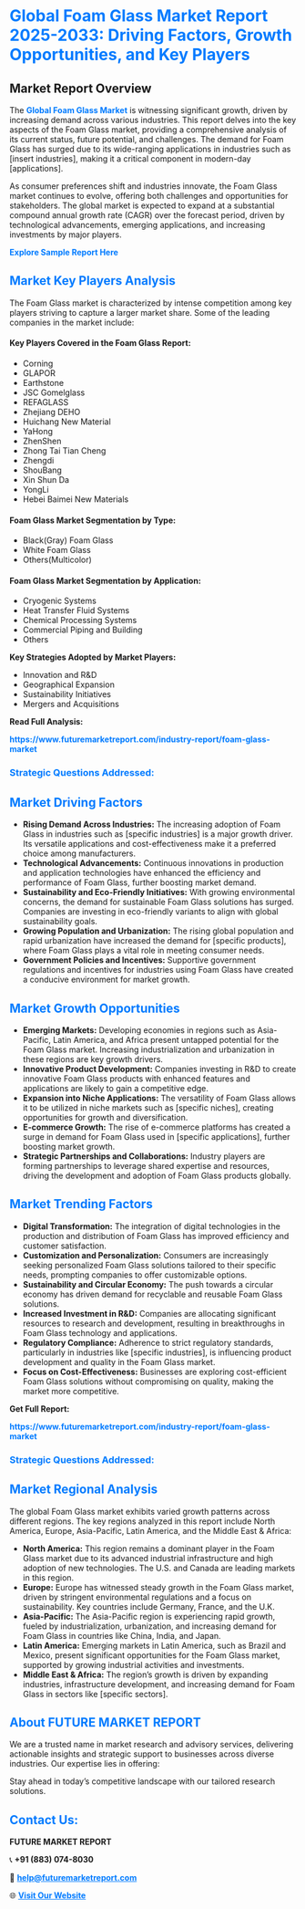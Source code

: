 <h1 style="color: #007BFF;">Global Foam Glass Market Report 2025-2033: Driving Factors, Growth Opportunities, and Key Players</h1>

<section id="overview">
<h2>Market Report Overview</h2>
<p>The <a href="https://www.futuremarketreport.com/industry-report/foam-glass-market" style="color: #007BFF; text-decoration: none;"><strong>Global Foam Glass Market</strong></a> is witnessing significant growth, driven by increasing demand across various industries. This report delves into the key aspects of the Foam Glass market, providing a comprehensive analysis of its current status, future potential, and challenges. The demand for Foam Glass has surged due to its wide-ranging applications in industries such as [insert industries], making it a critical component in modern-day [applications].</p>
<p>As consumer preferences shift and industries innovate, the Foam Glass market continues to evolve, offering both challenges and opportunities for stakeholders. The global market is expected to expand at a substantial compound annual growth rate (CAGR) over the forecast period, driven by technological advancements, emerging applications, and increasing investments by major players.</p>
</section>

<section id="overview">
<p><a href="https://www.futuremarketreport.com/request-sample/reportId=58904" style="color: #007BFF; text-decoration: none;"><strong>Explore Sample Report Here</strong></a></p>
</section>

<section id="key-players">
<h2 style="color: #007BFF;">Market Key Players Analysis</h2>
<p>The Foam Glass market is characterized by intense competition among key players striving to capture a larger market share. Some of the leading companies in the market include:</p>
<h4>Key Players Covered in the Foam Glass Report:</h4>
<ul><li>Corning</li><li>GLAPOR</li><li>Earthstone</li><li>JSC Gomelglass</li><li>REFAGLASS</li><li>Zhejiang DEHO</li><li>Huichang New Material</li><li>YaHong</li><li>ZhenShen</li><li>Zhong Tai Tian Cheng</li><li>Zhengdi</li><li>ShouBang</li><li>Xin Shun Da</li><li>YongLi</li><li>Hebei Baimei New Materials</li></ul>
<h4>Foam Glass Market Segmentation by Type:</h4>
<ul><li>Black(Gray) Foam Glass</li><li>White Foam Glass</li><li>Others(Multicolor)</li></ul>

<h4>Foam Glass Market Segmentation by Application:</h4>
<ul><li>Cryogenic Systems</li><li>Heat Transfer Fluid Systems</li><li>Chemical Processing Systems</li><li>Commercial Piping and Building</li><li>Others</li></ul>
<p><strong>Key Strategies Adopted by Market Players:</strong></p>
<ul>
<li>Innovation and R&D</li>
<li>Geographical Expansion</li>
<li>Sustainability Initiatives</li>
<li>Mergers and Acquisitions</li>
</ul>
</section>

<section>
<p><strong>Read Full Analysis: </strong></p><a href="https://www.futuremarketreport.com/industry-report/foam-glass-market" style="color: #007BFF; text-decoration: none;"><strong>https://www.futuremarketreport.com/industry-report/foam-glass-market</strong></a>
<h3 style="color: #007BFF;">Strategic Questions Addressed:</h3>
</section>

<section id="driving-factors">
<h2 style="color: #007BFF;">Market Driving Factors</h2>
<ul>
<li><strong>Rising Demand Across Industries:</strong> The increasing adoption of Foam Glass in industries such as [specific industries] is a major growth driver. Its versatile applications and cost-effectiveness make it a preferred choice among manufacturers.</li>
<li><strong>Technological Advancements:</strong> Continuous innovations in production and application technologies have enhanced the efficiency and performance of Foam Glass, further boosting market demand.</li>
<li><strong>Sustainability and Eco-Friendly Initiatives:</strong> With growing environmental concerns, the demand for sustainable Foam Glass solutions has surged. Companies are investing in eco-friendly variants to align with global sustainability goals.</li>
<li><strong>Growing Population and Urbanization:</strong> The rising global population and rapid urbanization have increased the demand for [specific products], where Foam Glass plays a vital role in meeting consumer needs.</li>
<li><strong>Government Policies and Incentives:</strong> Supportive government regulations and incentives for industries using Foam Glass have created a conducive environment for market growth.</li>
</ul>
</section>

<section id="growth-opportunities">
<h2 style="color: #007BFF;">Market Growth Opportunities</h2>
<ul>
<li><strong>Emerging Markets:</strong> Developing economies in regions such as Asia-Pacific, Latin America, and Africa present untapped potential for the Foam Glass market. Increasing industrialization and urbanization in these regions are key growth drivers.</li>
<li><strong>Innovative Product Development:</strong> Companies investing in R&D to create innovative Foam Glass products with enhanced features and applications are likely to gain a competitive edge.</li>
<li><strong>Expansion into Niche Applications:</strong> The versatility of Foam Glass allows it to be utilized in niche markets such as [specific niches], creating opportunities for growth and diversification.</li>
<li><strong>E-commerce Growth:</strong> The rise of e-commerce platforms has created a surge in demand for Foam Glass used in [specific applications], further boosting market growth.</li>
<li><strong>Strategic Partnerships and Collaborations:</strong> Industry players are forming partnerships to leverage shared expertise and resources, driving the development and adoption of Foam Glass products globally.</li>
</ul>
</section>

<section id="trending-factors">
<h2 style="color: #007BFF;">Market Trending Factors</h2>
<ul>
<li><strong>Digital Transformation:</strong> The integration of digital technologies in the production and distribution of Foam Glass has improved efficiency and customer satisfaction.</li>
<li><strong>Customization and Personalization:</strong> Consumers are increasingly seeking personalized Foam Glass solutions tailored to their specific needs, prompting companies to offer customizable options.</li>
<li><strong>Sustainability and Circular Economy:</strong> The push towards a circular economy has driven demand for recyclable and reusable Foam Glass solutions.</li>
<li><strong>Increased Investment in R&D:</strong> Companies are allocating significant resources to research and development, resulting in breakthroughs in Foam Glass technology and applications.</li>
<li><strong>Regulatory Compliance:</strong> Adherence to strict regulatory standards, particularly in industries like [specific industries], is influencing product development and quality in the Foam Glass market.</li>
<li><strong>Focus on Cost-Effectiveness:</strong> Businesses are exploring cost-efficient Foam Glass solutions without compromising on quality, making the market more competitive.</li>
</ul>
</section>

<section>
<p><strong>Get Full Report: </strong></p><a href="https://www.futuremarketreport.com/industry-report/foam-glass-market" style="color: #007BFF; text-decoration: none;"><strong>https://www.futuremarketreport.com/industry-report/foam-glass-market</strong></a>
<h3 style="color: #007BFF;">Strategic Questions Addressed:</h3>
</section>


<section id="regional-analysis">
<h2 style="color: #007BFF;">Market Regional Analysis</h2>
<p>The global Foam Glass market exhibits varied growth patterns across different regions. The key regions analyzed in this report include North America, Europe, Asia-Pacific, Latin America, and the Middle East & Africa:</p>
<ul>
<li><strong>North America:</strong> This region remains a dominant player in the Foam Glass market due to its advanced industrial infrastructure and high adoption of new technologies. The U.S. and Canada are leading markets in this region.</li>
<li><strong>Europe:</strong> Europe has witnessed steady growth in the Foam Glass market, driven by stringent environmental regulations and a focus on sustainability. Key countries include Germany, France, and the U.K.</li>
<li><strong>Asia-Pacific:</strong> The Asia-Pacific region is experiencing rapid growth, fueled by industrialization, urbanization, and increasing demand for Foam Glass in countries like China, India, and Japan.</li>
<li><strong>Latin America:</strong> Emerging markets in Latin America, such as Brazil and Mexico, present significant opportunities for the Foam Glass market, supported by growing industrial activities and investments.</li>
<li><strong>Middle East & Africa:</strong> The region’s growth is driven by expanding industries, infrastructure development, and increasing demand for Foam Glass in sectors like [specific sectors].</li>
</ul>
</section>

<footer>
<h2 style="color: #007BFF;">About FUTURE MARKET REPORT</h2>
<p>We are a trusted name in market research and advisory services, delivering actionable insights and strategic support to businesses across diverse industries. Our expertise lies in offering:</p>

<p>Stay ahead in today’s competitive landscape with our tailored research solutions.</p>

<h2 style="color: #007BFF;">Contact Us:</h2>
<p><strong>FUTURE MARKET REPORT</strong></p>
<p>📞 <strong>+91 (883) 074-8030</strong></p>
<p>📧 <strong><a href="mailto:help@futuremarketreport.com" style="color: #007BFF;">help@futuremarketreport.com</a></strong></p>
<p>🌐 <strong><a href="https://www.futuremarketreport.com/" style="color: #007BFF;">Visit Our Website</a></strong></p>
</footer>